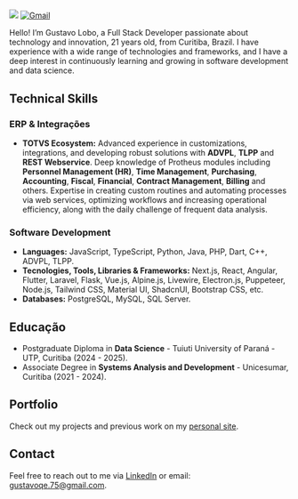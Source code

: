 # 

  <a href= "https://www.linkedin.com/in/gustavo-lobo" target="__blank"><img src="https://img.shields.io/badge/LinkedIn-0077B5?style=for-the-badge&logo=linkedin&logoColor=white"/></a>
  <a href= "mailto:gustavoqe.75@gmail.com" target="__blank"><img alt="Gmail" src="https://img.shields.io/badge/Gmail-D14836?style=for-the-badge&logo=gmail&logoColor=white"/></a>

Hello! I’m Gustavo Lobo, a Full Stack Developer passionate about technology and innovation, 21 years old, from Curitiba, Brazil. I have experience with a wide range of technologies and frameworks, and I have a deep interest in continuously learning and growing in software development and data science.

## Technical Skills

### ERP & Integrações

- <b>TOTVS Ecosystem:</b> Advanced experience in customizations, integrations, and developing robust solutions with <b>ADVPL</b>, <b>TLPP</b> and <b>REST Webservice</b>. Deep knowledge of Protheus modules including <b>Personnel Management (HR)</b>, <b>Time Management</b>, <b>Purchasing</b>, <b>Accounting</b>, <b>Fiscal</b>, <b>Financial</b>, <b>Contract Management</b>, <b>Billing</b> and others. Expertise in creating custom routines and automating processes via web services, optimizing workflows and increasing operational efficiency, along with the daily challenge of frequent data analysis.

### Software Development

- <b>Languages:</b> JavaScript, TypeScript, Python, Java, PHP, Dart, C++, ADVPL, TLPP.
- <b>Tecnologies, Tools, Libraries & Frameworks:</b> Next.js, React, Angular, Flutter, Laravel, Flask, Vue.js, Alpine.js, Livewire, Electron.js, Puppeteer, Node.js, Tailwind CSS, Material UI, ShadcnUI, Bootstrap CSS, etc.
- <b>Databases:</b> PostgreSQL, MySQL, SQL Server.

## Educação

- Postgraduate Diploma in <b>Data Science</b> - Tuiuti University of Paraná - UTP, Curitiba (2024 - 2025).
- Associate Degree in <b>Systems Analysis and Development</b> - Unicesumar, Curitiba (2021 - 2024).

## Portfolio

Check out my projects and previous work on my [personal site](https://lobofoltran.com).

## Contact

Feel free to reach out to me via [LinkedIn](https://www.linkedin.com/in/gustavo-lobo) or email: gustavoqe.75@gmail.com.


